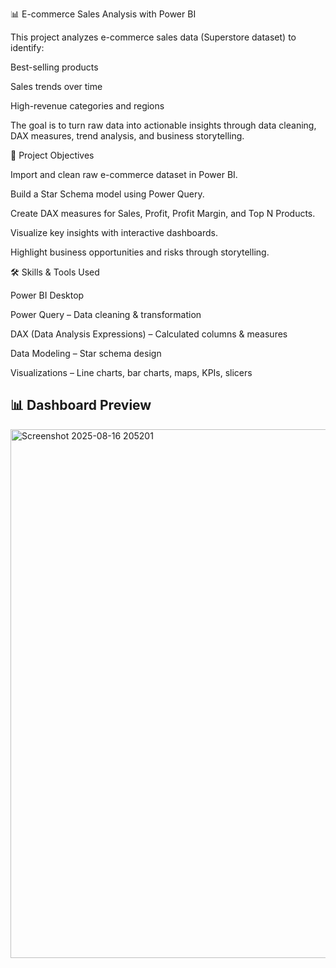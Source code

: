 📊 E-commerce Sales Analysis with Power BI

This project analyzes e-commerce sales data (Superstore dataset) to identify:

Best-selling products

Sales trends over time

High-revenue categories and regions

The goal is to turn raw data into actionable insights through data cleaning, DAX measures, trend analysis, and business storytelling.

🚀 Project Objectives

Import and clean raw e-commerce dataset in Power BI.

Build a Star Schema model using Power Query.

Create DAX measures for Sales, Profit, Profit Margin, and Top N Products.

Visualize key insights with interactive dashboards.

Highlight business opportunities and risks through storytelling.

🛠️ Skills & Tools Used

Power BI Desktop

Power Query – Data cleaning & transformation

DAX (Data Analysis Expressions) – Calculated columns & measures

Data Modeling – Star schema design

Visualizations – Line charts, bar charts, maps, KPIs, slicers

## 📊 Dashboard Preview

<img width="1523" height="846" alt="Screenshot 2025-08-16 205201" src="https://github.com/user-attachments/assets/b0807f74-1200-4e8d-9dd7-6bc1fc81309c" />

